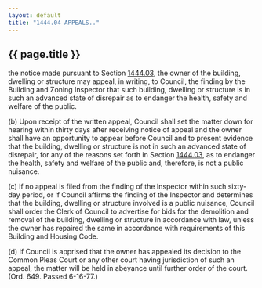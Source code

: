 ```yaml
---
layout: default 
title: "1444.04 APPEALS.."
---
```


{{ page.title }}
----------------
the notice made pursuant to Section [1444.03](573e5bd5.html), the owner
of the building, dwelling or structure may appeal, in writing, to
Council, the finding by the Building and Zoning Inspector that such
building, dwelling or structure is in such an advanced state of
disrepair as to endanger the health, safety and welfare of the public.

​(b) Upon receipt of the written appeal, Council shall set the matter
down for hearing within thirty days after receiving notice of appeal and
the owner shall have an opportunity to appear before Council and to
present evidence that the building, dwelling or structure is not in such
an advanced state of disrepair, for any of the reasons set forth in
Section [1444.03](573e5bd5.html), as to endanger the health, safety and
welfare of the public and, therefore, is not a public nuisance.

​(c) If no appeal is filed from the finding of the Inspector within such
sixty-day period, or if Council affirms the finding of the Inspector and
determines that the building, dwelling or structure involved is a public
nuisance, Council shall order the Clerk of Council to advertise for bids
for the demolition and removal of the building, dwelling or structure in
accordance with law, unless the owner has repaired the same in
accordance with requirements of this Building and Housing Code.

​(d) If Council is apprised that the owner has appealed its decision to
the Common Pleas Court or any other court having jurisdiction of such an
appeal, the matter will be held in abeyance until further order of the
court. (Ord. 649. Passed 6-16-77.)
